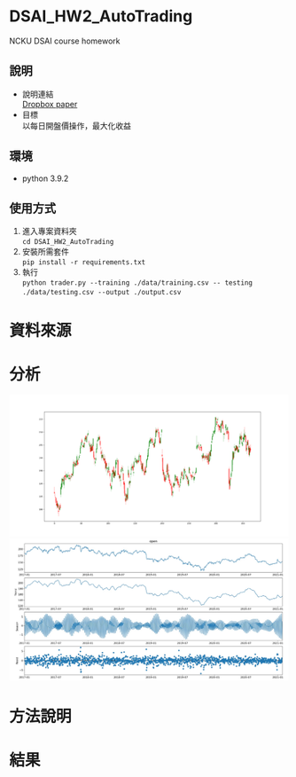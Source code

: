 # DSAI_HW2_AutoTrading
NCKU DSAI course homework

## 說明
* 說明連結\
[Dropbox paper](https://paper.dropbox.com/doc/DSAI-HW2-AutoTrading-z7Ke9N2AUZQnPf5NG3ZOt)
* 目標\
以每日開盤價操作，最大化收益

## 環境
* python 3.9.2

## 使用方式
1. 進入專案資料夾\
`cd DSAI_HW2_AutoTrading`
2. 安裝所需套件\
`pip install -r requirements.txt`
3. 執行\
`python trader.py --training ./data/training.csv -- testing ./data/testing.csv --output ./output.csv`

# 資料來源

# 分析
![最後365天股市圖](/img/candlestick_last365.png)
![拆解trend](/img/decompose.jpeg)

# 方法說明

# 結果